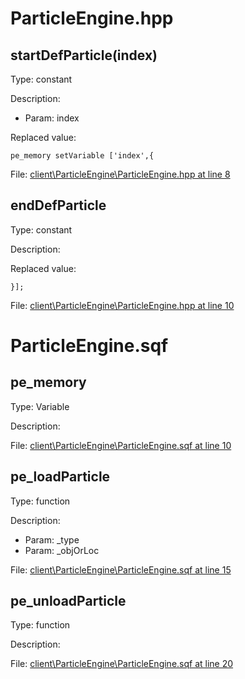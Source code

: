# ParticleEngine.hpp

## startDefParticle(index)

Type: constant

Description: 
- Param: index

Replaced value:
```sqf
pe_memory setVariable ['index',{
```
File: [client\ParticleEngine\ParticleEngine.hpp at line 8](../../../Src/client/ParticleEngine/ParticleEngine.hpp#L8)
## endDefParticle

Type: constant

Description: 


Replaced value:
```sqf
}];
```
File: [client\ParticleEngine\ParticleEngine.hpp at line 10](../../../Src/client/ParticleEngine/ParticleEngine.hpp#L10)
# ParticleEngine.sqf

## pe_memory

Type: Variable

Description: 


File: [client\ParticleEngine\ParticleEngine.sqf at line 10](../../../Src/client/ParticleEngine/ParticleEngine.sqf#L10)
## pe_loadParticle

Type: function

Description: 
- Param: _type
- Param: _objOrLoc

File: [client\ParticleEngine\ParticleEngine.sqf at line 15](../../../Src/client/ParticleEngine/ParticleEngine.sqf#L15)
## pe_unloadParticle

Type: function

Description: 


File: [client\ParticleEngine\ParticleEngine.sqf at line 20](../../../Src/client/ParticleEngine/ParticleEngine.sqf#L20)
